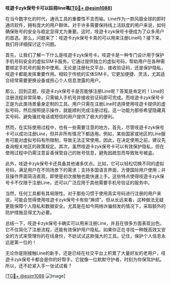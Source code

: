 **吱遊卡zyk保号卡可以註冊line嗎[[TG💪+ @esim1088](https://t.me/s/esim1088)]**

在当今数字化的时代，通讯工具的重要性不言而喻。Line作为一款风靡全球的即时通讯软件，拥有庞大的用户群体。对于许多需要保持线上活跃度的用户来说，如何确保账号的安全与稳定显得尤为重要。这时，吱遊卡zyk保号卡便成为了众多用户的首选。那么，问题来了：吱遊卡zyk保号卡真的可以用来注册Line吗？接下来，我们将详细探讨这个问题。

首先，让我们了解一下什么是吱遊卡zyk保号卡。吱遊卡是一种专门设计用于保护手机号码安全的虚拟SIM卡服务。它通过提供独立的虚拟号码，帮助用户在各种需要绑定手机号的服务中使用。无论是注册社交平台、接收验证码，还是保护隐私，吱遊卡都能发挥重要作用。相较于传统的实体SIM卡，它更加便捷、灵活，尤其适合经常需要更换设备或担心个人信息泄露的用户。

那么，回到正题，吱遊卡zyk保号卡是否能够注册Line呢？答案是肯定的！Line的注册流程非常简单，只需输入手机号并接收验证码即可完成。而吱遊卡zyk保号卡正是为此类场景量身定制的工具。用户只需在注册Line时选择使用吱遊卡提供的虚拟号码，然后按照提示操作，就能顺利完成注册过程。这一功能为那些希望隐藏真实号码、避免骚扰电话或短信的用户提供了极大的便利。

然而，在实际使用过程中，也有一些需要注意的地方。首先，尽管吱遊卡zyk保号卡可以成功注册Line，但并非所有情况下都适用。例如，某些国家或地区的Line服务可能对虚拟号码有所限制，导致无法正常使用。因此，在决定使用之前，建议先查询相关地区的政策规定。其次，虽然吱遊卡zyk保号卡可以有效保护隐私，但在使用过程中仍需注意妥善保管自己的账号信息，避免因疏忽而导致账号被盗。

此外，吱遊卡zyk保号卡还具备其他诸多优点。比如，它可以轻松切换不同的虚拟号码，满足用户在不同场景下的需求；支持多国语言界面，方便国际用户使用；并且操作界面简洁直观，即使是初次接触也能快速上手。这些特点使得吱遊卡zyk保号卡不仅限于注册Line，还可以广泛应用于其他需要手机号验证的服务中。

当然，任何工具都有其局限性。对于那些习惯于使用真实号码进行注册的用户来说，可能会觉得使用吱遊卡zyk保号卡有些“麻烦”。但从长远来看，这种做法无疑更能保障个人隐私和数据安全。尤其是在如今网络诈骗频发的情况下，采取额外的防护措施显得尤为必要。

总结一下，吱遊卡zyk保号卡确实可以用来注册Line，并且在很多方面表现出色。它不仅简化了注册流程，还能有效保护用户隐私。如果你正在寻找一种既高效又安全的方式来管理你的在线身份，不妨试试这款强大的工具。记住，保护个人信息永远是第一位的！

无论你是刚接触Line的新手，还是已经在社交平台上积累了大量好友的老用户，吱遊卡zyk保号卡都会是你的好帮手。它就像一位默默守护者，时刻为你保驾护航。所以，还不赶紧入手一张试试看？

[[TG💪+ @esim1088](https://t.me/s/esim1088) ![Image](https://i.postimg.cc/4NQfJmqS/Snipaste-2025-05-13-00-14-12.png)]